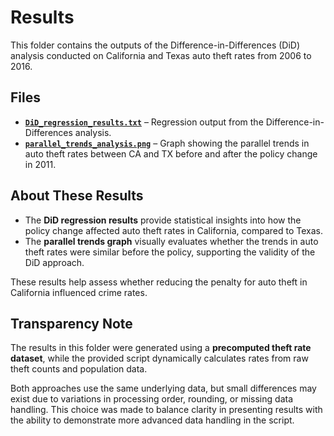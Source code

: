 # Results  
This folder contains the outputs of the Difference-in-Differences (DiD) analysis conducted on California and Texas auto theft rates from 2006 to 2016.  

## Files  

- **[`DiD_regression_results.txt`](DiD_regression_results.txt)** – Regression output from the Difference-in-Differences analysis.  
- **[`parallel_trends_analysis.png`](parallel_trends_analysis.png)** – Graph showing the parallel trends in auto theft rates between CA and TX before and after the policy change in 2011.  

## About These Results  

- The **DiD regression results** provide statistical insights into how the policy change affected auto theft rates in California, compared to Texas.  
- The **parallel trends graph** visually evaluates whether the trends in auto theft rates were similar before the policy, supporting the validity of the DiD approach.  

These results help assess whether reducing the penalty for auto theft in California influenced crime rates.  

## Transparency Note  
The results in this folder were generated using a **precomputed theft rate dataset**, while the provided script dynamically calculates rates from raw theft counts and population data.  

Both approaches use the same underlying data, but small differences may exist due to variations in processing order, rounding, or missing data handling. This choice was made to balance clarity in presenting results with the ability to demonstrate more advanced data handling in the script.
